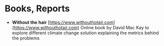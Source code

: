 # Books, Reports

* **Without the hair** [https://www.withouthotair.com](https://www.withouthotair.com) Online book by David Mac Kay to explore different climate change solution explaining the metrics behind the problems

